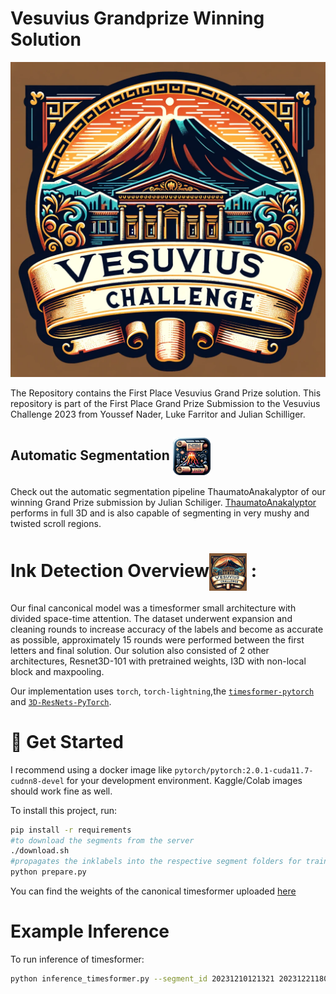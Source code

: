# Vesuvius Grandprize Winning Solution
![Vesuvius Challenge GP Solution](pictures/logo.png)

The Repository contains the First Place Vesuvius Grand Prize solution. 
This repository is part of the First Place Grand Prize Submission to the Vesuvius Challenge 2023 from Youssef Nader, Luke Farritor and Julian Schilliger.

<!-- <img align="center" width="60" height="60" src="pictures/ThaumatoAnakalyptor.png">  -->
## Automatic Segmentation <img align="center" width="60" height="60" src="pictures/ThaumatoAnakalyptor.png"> 
Check out the automatic segmentation pipeline ThaumatoAnakalyptor of our winning Grand Prize submission by Julian Schiliger. 
[ThaumatoAnakalyptor](https://github.com/schillij95/ThaumatoAnakalyptor/tree/main) performs in full 3D and is also capable of segmenting in very mushy and twisted scroll regions.

# Ink Detection Overview<img align="center" width="60" height="60" src="pictures/logo.png"> :
Our final canconical model was a timesformer small architecture with divided space-time attention. 
The dataset underwent expansion and cleaning rounds to increase accuracy of the labels and become as accurate as possible, approximately 15 rounds were performed between the first letters and final solution. 
Our solution also consisted of 2 other architectures, Resnet3D-101 with pretrained weights, I3D with non-local block and maxpooling. 

Our implementation uses `torch`, `torch-lightning`,the [`timesformer-pytorch`](https://github.com/lucidrains/TimeSformer-pytorch) and [`3D-ResNets-PyTorch`](https://github.com/kenshohara/3D-ResNets-PyTorch/blob/master/models/resnet.py). 


# 🚀 Get Started

I recommend using a docker image like `pytorch/pytorch:2.0.1-cuda11.7-cudnn8-devel` for your development environment. Kaggle/Colab images should work fine as well. 

To install this project, run:

```bash
pip install -r requirements
#to download the segments from the server
./download.sh
#propagates the inklabels into the respective segment folders for training
python prepare.py
```
You can find the weights of the canonical timesformer uploaded [here](https://drive.google.com/drive/folders/1rn3GMOvtJRMBHOxVhWFVSY6IVI6xUnYp?usp=sharing)
# Example Inference

To run inference of timesformer:

```bash
python inference_timesformer.py --segment_id 20231210121321 20231221180251 --segment_path $(pwd)/train_scrolls --model_path timesformer_wild15_20230702185753_0_fr_i3depoch=12.ckpt
```
